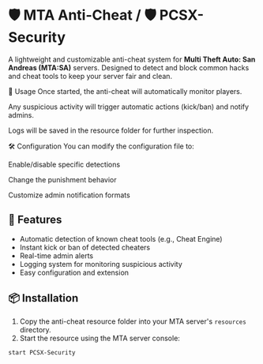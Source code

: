 # 🛡️ MTA Anti-Cheat / 🛡️ PCSX-Security

A lightweight and customizable anti-cheat system for **Multi Theft Auto: San Andreas (MTA:SA)** servers. Designed to detect and block common hacks and cheat tools to keep your server fair and clean.

🧩 Usage
Once started, the anti-cheat will automatically monitor players.

Any suspicious activity will trigger automatic actions (kick/ban) and notify admins.

Logs will be saved in the resource folder for further inspection.

🛠️ Configuration
You can modify the configuration file to:

Enable/disable specific detections

Change the punishment behavior

Customize admin notification formats

## 🚀 Features

- Automatic detection of known cheat tools (e.g., Cheat Engine)
- Instant kick or ban of detected cheaters
- Real-time admin alerts
- Logging system for monitoring suspicious activity
- Easy configuration and extension

## 📦 Installation

1. Copy the anti-cheat resource folder into your MTA server's `resources` directory.
2. Start the resource using the MTA server console:

```bash
start PCSX-Security
